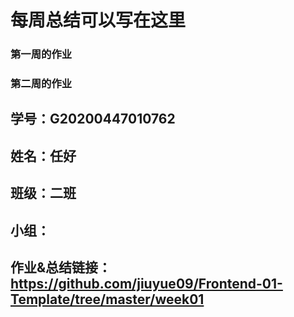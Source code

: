 # 每周总结可以写在这里
### 第一周的作业
### 第二周的作业

## 学号：G20200447010762
## 姓名：任好
## 班级：二班
## 小组：
## 作业&总结链接：https://github.com/jiuyue09/Frontend-01-Template/tree/master/week01